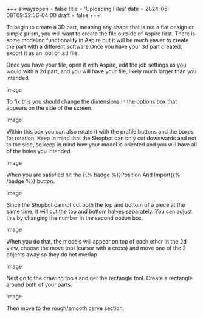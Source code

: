 +++
alwaysopen = false
title = 'Uploading Files'
date = 2024-05-08T09:32:56-04:00
draft = false
+++

To begin to create a 3D part, meaning any shape that is not a flat design or simple prism, you will want to create the file outside of Aspire first. There is some modeling functionality in Aspire but it will be much easier to create the part with a different software.Once you have your 3d part created, export it as an .obj or .stl file.

Once you have your file, open it with Aspire, edit the job settings as you would with a 2d part, and you will have your file, likely much larger than you intended.

Image

To fix this you should change the dimensions in the options box that appears on the side of the screen. 

Image

Within this box you can also rotate it with the profile buttons and the boxes for rotation. Keep in mind that the Shopbot can only cut downwards and not to the side, so keep in mind how your model is oriented and you will have all of the holes you intended. 

Image

When you are satisfied hit the {{% badge %}}Position And Import{{% /badge %}} button.

Image

Since the Shopbot cannot cut both the top and bottom of a piece at the same time, it will cut the top and bottom halves separately. You can adjust this by changing the number in the second option box.

Image

When you do that, the models will appear on top of each other in the 2d view, choose the move tool (cursor with a cross) and move one of the 2 objects away so they do not overlap

Image

Next go to the drawing tools and get the rectangle tool. Create a rectangle around both of your parts. 

Image

Then move to the rough/smooth carve section.






